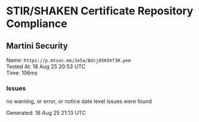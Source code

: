 # STIR/SHAKEN Certificate Repository Compliance

## Martini Security

Name: `https://p.mtsec.me/2e5a/Bdcj85KOXf3H.pem`\
Tested At: 18 Aug 25 20:53 UTC\
Time: 106ms

### Issues

no warning, or error, or notice date level issues were found

Generated: 18 Aug 25 21:13 UTC